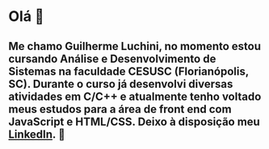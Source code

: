 <h1> Olá 👋 </h1>
<h2> Me chamo Guilherme Luchini, no momento estou cursando Análise e Desenvolvimento de Sistemas na faculdade CESUSC (Florianópolis, SC). Durante o curso já desenvolvi diversas atividades em C/C++ e atualmente tenho voltado meus estudos para a área de front end com JavaScript e HTML/CSS. Deixo à disposição meu <a href="https://www.linkedin.com/in/guilherme-luchini-7b0aa1262/">LinkedIn</a>. 🤠</h2>
